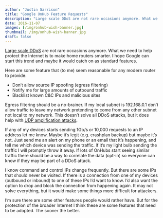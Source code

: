 ```yaml
---
author: "Justin Garrison"
title: "Google OnHub Feature Requests"
description: "Large scale DDoS are not rare occasions anymore. What we need to help protect the Internet is to make home routers"
date: 2016-11-07
images: [/img/onhub-wish-banner.jpg]
thumbnail: /img/onhub-wish-banner.jpg
draft: false
---
```


[Large scale DDoS](http://dyn.com/blog/dyn-statement-on-10212016-ddos-attack/) are not rare occasions anymore. What we need to help protect the Internet is to make home routers smarter. I hope Google can start this trend and maybe it would catch on as standard features.

Here are some feature that (to me) seem reasonable for any modern router to provide.

- Don’t allow source IP spoofing (egress filtering)
- Notify me for large amounts of outbound traffic
- Blacklist known C&C IPs and malicious sites

Egress filtering should be a no-brainer. If my local subnet is 192.168.0.1 don’t allow traffic to leave my network pretending to come from any other subnet not local to my network. This doesn’t solve all DDoS attacks, but it does help with [UDP amplification attacks](https://blog.cloudflare.com/deep-inside-a-dns-amplification-ddos-attack/).

If any of my devices starts sending 1Gb/s or 10,000 requests to an IP address let me know. Maybe it’s legit (e.g. crashplan backup) but maybe it’s not. Just send me an alert on my phone or an email that it’s happening, and tell me which device was sending the traffic. If it’s my light bulb sending the traffic I will promptly throw it away. If lots of OnHubs start seeing similar traffic there should be a way to correlate the data (opt-in) so everyone can know if they may be part of a DDoS attack.

I know command and control IPs change frequently. But there are some IPs that should never be visited. If there is a connection from one of my devices (outbound or inbound) to one of these IPs I’d want to know. I’d also want the option to drop and block the connection from happening again. It may not solve everything, but it would make some things more difficult for attackers.

I’m sure there are some other features people would rather have. But for the protection of the broader Internet I think these are some features that need to be adopted. The sooner the better.
